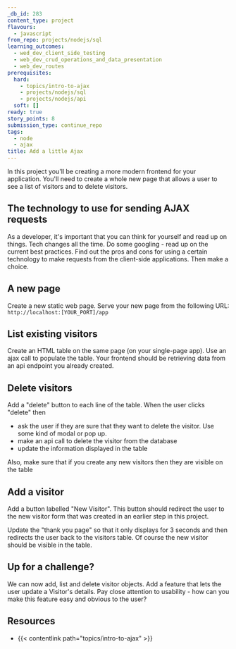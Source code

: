 ```yaml
---
_db_id: 283
content_type: project
flavours:
  - javascript
from_repo: projects/nodejs/sql
learning_outcomes:
  - wed_dev_client_side_testing
  - web_dev_crud_operations_and_data_presentation
  - web_dev_routes
prerequisites:
  hard:
    - topics/intro-to-ajax
    - projects/nodejs/sql
    - projects/nodejs/api
  soft: []
ready: true
story_points: 8
submission_type: continue_repo
tags:
  - node
  - ajax
title: Add a little Ajax
---
```


In this project you'll be creating a more modern frontend for your application. You'll need to create a whole new page that allows a user to see a list of visitors and to delete visitors.

## The technology to use for sending AJAX requests

As a developer, it's important that you can think for yourself and read up on things. Tech changes all the time.
Do some googling - read up on the current best practices. Find out the pros and cons for using a certain technology to make requests from the client-side applications. Then make a choice.

## A new page

Create a new static web page. Serve your new page from the following URL: `http://localhost:[YOUR_PORT]/app`

## List existing visitors

Create an HTML table on the same page (on your single-page app). Use an ajax call to populate the table. Your frontend should be retrieving data from an api endpoint you already created.

## Delete visitors

Add a "delete" button to each line of the table. When the user clicks "delete" then

- ask the user if they are sure that they want to delete the visitor. Use some kind of modal or pop up.
- make an api call to delete the visitor from the database
- update the information displayed in the table

Also, make sure that if you create any new visitors then they are visible on the table

## Add a visitor

Add a button labelled "New Visitor". This button should redirect the user to the new visitor form that was created in an earlier step in this project.

Update the "thank you page" so that it only displays for 3 seconds and then redirects the user back to the visitors table. Of course the new visitor should be visible in the table.

## Up for a challenge?

We can now add, list and delete visitor objects. Add a feature that lets the user update a Visitor's details. Pay close attention to usability - how can you make this feature easy and obvious to the user?

## Resources

- {{< contentlink path="topics/intro-to-ajax" >}}
